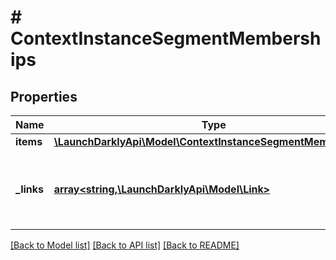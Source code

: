 # # ContextInstanceSegmentMemberships

## Properties

Name | Type | Description | Notes
------------ | ------------- | ------------- | -------------
**items** | [**\LaunchDarklyApi\Model\ContextInstanceSegmentMembership[]**](ContextInstanceSegmentMembership.md) |  |
**_links** | [**array<string,\LaunchDarklyApi\Model\Link>**](Link.md) | The location and content type of related resources |

[[Back to Model list]](../../README.md#models) [[Back to API list]](../../README.md#endpoints) [[Back to README]](../../README.md)
